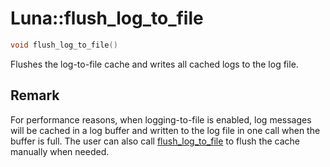 # Luna::flush_log_to_file

```c++
void flush_log_to_file()
```

Flushes the log-to-file cache and writes all cached logs to the log file. 



## Remark
For performance reasons, when logging-to-file is enabled, log messages will be cached in a log buffer and written to the log file in one call when the buffer is full. The user can also call [flush_log_to_file](group___runtime_log_1ga9e47467e3cae737a4160a169667a6399.md) to flush the cache manually when needed. 

